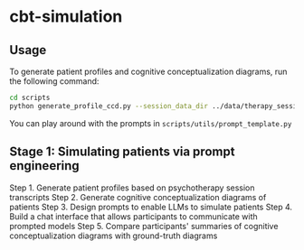 # cbt-simulation
## Usage
To generate patient profiles and cognitive conceptualization diagrams, run the following command:
```bash
cd scripts
python generate_profile_ccd.py --session_data_dir ../data/therapy_session_data/CBT_therapy-data.json
```
You can play around with the prompts in `scripts/utils/prompt_template.py`
## Stage 1: Simulating patients via prompt engineering
Step 1. Generate patient profiles based on psychotherapy session transcripts
Step 2. Generate cognitive conceptualization diagrams of patients
Step 3. Design prompts to enable LLMs to simulate patients
Step 4. Build a chat interface that allows participants to communicate with prompted models
Step 5. Compare participants' summaries of cognitive conceptualization diagrams with ground-truth diagrams